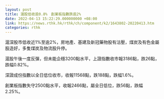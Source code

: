 ```yaml
---
layout: post
title: 滬股低收逾0.8%　創業板指數跌逾2%
date: 2022-04-13 15:22:29.000000000 +08:00
link: https://news.rthk.hk/rthk/ch/component/k2/1643802-20220413.htm
categories: rthk
---
```


滬深股市低收近1%至逾2%，房地產、基建及新冠藥物股有沽壓，煤炭及有色金屬股造好，多隻煤炭及物流股升停。

滬股午後一度反彈，但未能企穩3200點水平，上證指數收市報3186點，跌26點，跌幅0.82%。

深證成份指數以全日低位收市，收報11568點，跌188點，跌幅1.6%。

創業板指數失守2500點水平，收報2466點，屬全日低位，跌56點，跌幅2.25%。
